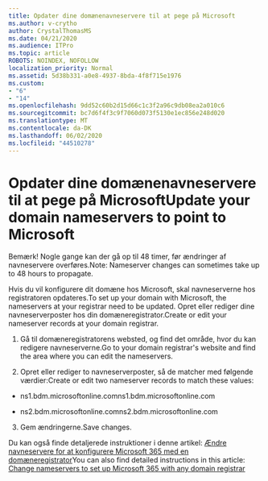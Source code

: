 ```yaml
---
title: Opdater dine domænenavneservere til at pege på Microsoft
ms.author: v-crytho
author: CrystalThomasMS
ms.date: 04/21/2020
ms.audience: ITPro
ms.topic: article
ROBOTS: NOINDEX, NOFOLLOW
localization_priority: Normal
ms.assetid: 5d38b331-a0e8-4937-8bda-4f8f715e1976
ms.custom:
- "6"
- "14"
ms.openlocfilehash: 9dd52c60b2d15d66c1c3f2a96c9db08ea2a010c6
ms.sourcegitcommit: bc7d6f4f3c9f7060d073f5130e1ec856e248d020
ms.translationtype: MT
ms.contentlocale: da-DK
ms.lasthandoff: 06/02/2020
ms.locfileid: "44510278"
---
```

# <a name="update-your-domain-nameservers-to-point-to-microsoft"></a><span data-ttu-id="4215c-102">Opdater dine domænenavneservere til at pege på Microsoft</span><span class="sxs-lookup"><span data-stu-id="4215c-102">Update your domain nameservers to point to Microsoft</span></span>

<span data-ttu-id="4215c-103">Bemærk! Nogle gange kan der gå op til 48 timer, før ændringer af navneservere overføres.</span><span class="sxs-lookup"><span data-stu-id="4215c-103">Note: Nameserver changes can sometimes take up to 48 hours to propagate.</span></span>
  
<span data-ttu-id="4215c-104">Hvis du vil konfigurere dit domæne hos Microsoft, skal navneserverne hos registratoren opdateres.</span><span class="sxs-lookup"><span data-stu-id="4215c-104">To set up your domain with Microsoft, the nameservers at your registrar need to be updated.</span></span> <span data-ttu-id="4215c-105">Opret eller rediger dine navneserverposter hos din domæneregistrator.</span><span class="sxs-lookup"><span data-stu-id="4215c-105">Create or edit your nameserver records at your domain registrar.</span></span>
  
1. <span data-ttu-id="4215c-106">Gå til domæneregistratorens websted, og find det område, hvor du kan redigere navneserverne.</span><span class="sxs-lookup"><span data-stu-id="4215c-106">Go to your domain registrar's website and find the area where you can edit the nameservers.</span></span>

2. <span data-ttu-id="4215c-107">Opret eller rediger to navneserverposter, så de matcher med følgende værdier:</span><span class="sxs-lookup"><span data-stu-id="4215c-107">Create or edit two nameserver records to match these values:</span></span>

  - <span data-ttu-id="4215c-108">ns1.bdm.microsoftonline.com</span><span class="sxs-lookup"><span data-stu-id="4215c-108">ns1.bdm.microsoftonline.com</span></span>

  - <span data-ttu-id="4215c-109">ns2.bdm.microsoftonline.com</span><span class="sxs-lookup"><span data-stu-id="4215c-109">ns2.bdm.microsoftonline.com</span></span>

3. <span data-ttu-id="4215c-110">Gem ændringerne.</span><span class="sxs-lookup"><span data-stu-id="4215c-110">Save changes.</span></span>

<span data-ttu-id="4215c-111">Du kan også finde detaljerede instruktioner i denne artikel: [Ændre navneservere for at konfigurere Microsoft 365 med en domæneregistrator](https://docs.microsoft.com/microsoft-365/admin/get-help-with-domains/change-nameservers-at-any-domain-registrar)</span><span class="sxs-lookup"><span data-stu-id="4215c-111">You can also find detailed instructions in this article: [Change nameservers to set up Microsoft 365 with any domain registrar](https://docs.microsoft.com/microsoft-365/admin/get-help-with-domains/change-nameservers-at-any-domain-registrar)</span></span>
  